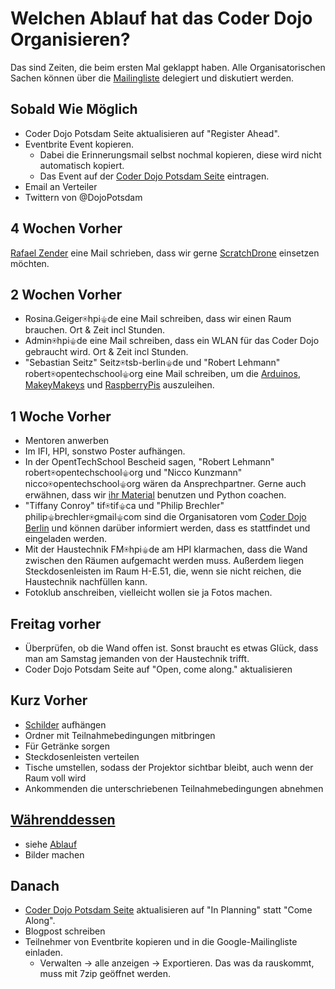 Welchen Ablauf hat das Coder Dojo Organisieren?
===============================================

Das sind Zeiten, die beim ersten Mal geklappt haben.
Alle Organisatorischen Sachen können über die [Mailingliste](https://groups.google.com/forum/#!forum/coderdojopotsdam-discuss) delegiert und diskutiert werden. 

Sobald Wie Möglich
------------------

- Coder Dojo Potsdam Seite aktualisieren auf "Register Ahead".
- Eventbrite Event kopieren.
	- Dabei die Erinnerungsmail selbst nochmal kopieren, diese wird nicht automatisch kopiert.
	- Das Event auf der [Coder Dojo Potsdam Seite](https://zen.coderdojo.com/dojo/861) eintragen.
- Email an Verteiler
- Twittern von @DojoPotsdam


4 Wochen Vorher
---------------

[Rafael Zender](http://apache.cs.uni-potsdam.de/de/profs/ifi/mm/projekte/scratchdrone-1) eine Mail schrieben, dass wir gerne [ScratchDrone](http://apache.cs.uni-potsdam.de/de/profs/ifi/mm/projekte/scratchdrone-1) einsetzen möchten.

2 Wochen Vorher
---------------

- Rosina.Geiger⍟hpi⚜de eine Mail schreiben, dass wir einen Raum brauchen. Ort & Zeit incl Stunden.
- Admin⍟hpi⚜de eine Mail schreiben, dass ein WLAN für das Coder Dojo gebraucht wird. Ort & Zeit incl Stunden.
- "Sebastian Seitz" Seitz⍟tsb-berlin⚜de und "Robert Lehmann" robert⍟opentechschool⚜org eine Mail schreiben, um die [Arduinos](http://arduino.cc/), [MakeyMakeys](http://www.makeymakey.com/) und [RaspberryPis](http://www.raspberrypi.org/) auszuleihen.

1 Woche Vorher
--------------

- Mentoren anwerben
- Im IFI, HPI, sonstwo Poster aufhängen.
- In der OpentTechSchool Bescheid sagen, "Robert Lehmann" robert⍟opentechschool⚜org und "Nicco Kunzmann" nicco⍟opentechschool⚜org wären da Ansprechpartner. Gerne auch erwähnen, dass wir [ihr Material](http://www.opentechschool.org/material.html) benutzen und Python coachen.
- "Tiffany Conroy" tif⍟tif⚜ca und "Philip Brechler" philip⚜brechler⍟gmail⚜com sind die Organisatoren vom [Coder Dojo Berlin](https://zen.coderdojo.com/dojo/522) und können darüber informiert werden, dass es stattfindet und eingeladen werden.
- Mit der Haustechnik FM⍟hpi⚜de am HPI klarmachen, dass die Wand zwischen den Räumen aufgemacht werden muss. Außerdem liegen Steckdosenleisten im Raum H-E.51, die, wenn sie nicht reichen, die Haustechnik nachfüllen kann.
- Fotoklub anschreiben, vielleicht wollen sie ja Fotos machen.

Freitag vorher
--------------

- Überprüfen, ob die Wand offen ist. Sonst braucht es etwas Glück, dass man am Samstag jemanden von der Haustechnik trifft.
- Coder Dojo Potsdam Seite auf "Open, come along." aktualisieren

Kurz Vorher
-----------

- [Schilder](logo-02/schilder) aufhängen
- Ordner mit Teilnahmebedingungen mitbringen
- Für Getränke sorgen
- Steckdosenleisten verteilen
- Tische umstellen, sodass der Projektor sichtbar bleibt, auch wenn der Raum voll wird
- Ankommenden die unterschriebenen Teilnahmebedingungen abnehmen


[Währenddessen](Ablauf.md)
--------------------------
- siehe [Ablauf](Ablauf.md)
- Bilder machen

Danach
------

- [Coder Dojo Potsdam Seite](https://zen.coderdojo.com/dojo/861) aktualisieren auf "In Planning" statt "Come Along".
- Blogpost schreiben
- Teilnehmer von Eventbrite kopieren und in die Google-Mailingliste einladen.
	- Verwalten -> alle anzeigen -> Exportieren. Das was da rauskommt, muss mit 7zip geöffnet werden.
